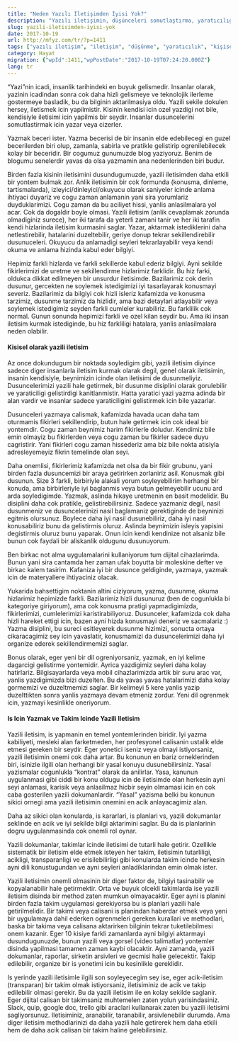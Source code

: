 ```yaml
---
title: "Neden Yazılı İletişimden İyisi Yok?"
description: "Yazılı iletişimin, düşünceleri somutlaştırma, yaratıcılığı artırma ve bireyler arası etkili iletişim kurmadaki önemi. Kişisel not almanın ve fikir geliştirmenin yazıyla olan ilişkisi vurgulanıyor."
slug: yazili-iletisimden-iyisi-yok
date: 2017-10-19
url: http://mfyz.com/tr/?p=1411
tags: ["yazılı iletişim", "iletişim", "düşünme", "yaratıcılık", "kişisel gelişim", "not alma", "bloglama"]
category: Hayat
migration: {"wpId":1411,"wpPostDate":"2017-10-19T07:24:20.000Z"}
lang: tr
---
```


“Yazi”nin icadi, insanlik tarihindeki en buyuk gelismedir. Insanlar olarak, yazinin icadindan sonra cok daha hizli gelismeye ve teknolojik ilerleme gostermeye basladik, bu da bilginin aktarilmasiya oldu. Yazili sekile dokulen hersey, iletismek icin yapilmistir. Kisinin kendisi icin ozel yazdigi not bile, kendisiyle iletisimi icin yapilmis bir seydir. Insanlar dusuncelerini somutlastirmak icin yazar veya cizerler.

Yazmak beceri ister. Yazma becerisi de bir insanin elde edebilecegi en guzel becerilerden biri olup, zamanla, sabirla ve pratikle gelistirip ogrenilebilecek kolay bir beceridir. Bir cogumuz gunumuzde blog yaziyoruz. Benim de blogumu senelerdir yavas da olsa yazmamin ana nedenlerinden biri budur.

Birden fazla kisinin iletisimini dusundugumuzde, yazili iletisimden daha etkili bir yontem bulmak zor. Anlik iletisimin bir cok formunda (konusma, dinleme, tartismalarda), izleyici/dinleyici/okuyucu olarak saniyeler icinde anlama ihtiyaci duyariz ve cogu zaman anlamanin yani sira yorumlariz duyduklarimizi. Cogu zaman da bu aciliyet hissi, yanlis anlasilmalara yol acar. Cok da dogaldir boyle olmasi. Yazili iletisim (anlik cevaplamak zorunda olmadiginiz surece), her iki tarafa da yeterli zamani tanir ve her iki tarafin kendi hizlarinda iletisim kurmasini saglar. Yazar, aktarmak istediklerini daha netlestirebilir, hatalarini duzeltebilir, geriye donup tekrar sekillendirebilir dusunuceleri. Okuyucu da anlamadigi seyleri tekrarlayabilir veya kendi okuma ve anlama hizinda kabul eder bilgiyi.

Hepimiz farkli hizlarda ve farkli sekillerde kabul ederiz bilgiyi. Ayni sekilde fikirlerimizi de uretme ve sekillendirme hizlarimiz farklidir. Bu hiz farki, oldukca dikkat edilmeyen bir unsurdur iletisimde. Bazilarimiz cok derin dusunur, gercekten ne soylemek istedigimizi iyi tasarlayarak konusmayi severiz. Bazilarimiz da bilgiyi cok hizli isleriz kafamizda ve konusma tarzimiz, dusunme tarzimiz da hizlidir, ama bazi detaylari atlayabilir veya soylemek istedigimiz seyden farkli cumleler kurabiliriz. Bu farklilik cok normal. Gunun sonunda hepimizi farkli ve ozel kilan seydir bu. Ama iki insan iletisim kurmak istediginde, bu hiz farkliligi hatalara, yanlis anlasilmalara neden olabilir.

#### Kisisel olarak yazili iletisim

Az once dokundugum bir noktada soyledigim gibi, yazili iletisim diyince sadece diger insanlarla iletisim kurmak olarak degil, genel olarak iletisimin, insanin kendisiyle, beynimizin icinde olan iletisimi de dusunmeliyiz. Dusuncelerimizi yazili hale getirmek, bir dusunme disiplini olarak gorulebilir ve yaraticiligi gelistirdigi kanitlanmistir. Hatta yaratici yazi yazma adinda bir alan vardir ve insanlar sadece yaraticiligini gelistirmek icin bile yazarlar.

Dusunceleri yazmaya calismak, kafamizda havada ucan daha tam oturmamis fikirleri sekillendirip, butun hale getirmek icin cok ideal bir yontemdir. Cogu zaman beynimiz harim fikirlerle doludur. Kendimiz bile emin olmayiz bu fikirlerden veya cogu zaman bu fikirler sadece duyu cagristirir. Yani fikirleri cogu zaman hissederiz ama biz bile nokta atisiyla adresleyemeyiz fikrin temelinde olan seyi.

Daha onemlisi, fikirlerimiz kafamizda net olsa da bir fikir grubunu, yani birden fazla dusuncemizi bir araya getirirken zorlaniriz asil. Konusmak gibi dusunun. Size 3 farkli, birbiriyle alakali yorum soyleyebilirim herhangi bir konuda, ama birbirleriyle iyi baglanmis veya butun gelmeyebilir ucunu ard arda soyledigimde. Yazmak, aslinda hikaye uretmenin en basit modelidir. Bu disiplini daha cok pratikle, gelistirebilirsiniz. Sadece yazmaniz degil, nasil dusunmeniz ve dusuncelerinizi nasil baglamaniz gerektiginde de beyninizi egitmis olursunuz. Boylece daha iyi nasil dusunebiliriz, daha iyi nasil konusabiliriz bunu da gelistirmis oluruz. Aslinda beynimizin isleyis yapisini degistirmis oluruz bunu yaparak. Onun icin kendi kendinize not alsaniz bile bunun cok faydali bir aliskanlik oldugunu dusunuyorum.

Ben birkac not alma uygulamalarini kullaniyorum tum dijital cihazlarimda. Bunun yani sira cantamda her zaman ufak boyutta bir moleskine defter ve birkac kalem tasirim. Kafaniza iyi bir dusunce geldiginde, yazmaya, yazmak icin de materyallere ihtiyaciniz olacak.

Yukarida bahsettigim noktanin altini ciziyorum, yazma, dusunme, okuma hizlarimiz hepimizde farkli. Bazilarimiz hizli dusunuruz (ben de cogunlukla bi kategoriye giriyorum), ama cok konusma pratigi yapmadigimizda, fikirlerimizi, cumlelerimizi karistirabiliyoruz. Dusunceler, kafamizda cok daha hizli hareket ettigi icin, bazen ayni hizda konusmayi deneriz ve sacmalariz :) Yazma disiplini, bu sureci esitleyerek dusunme hizimizi, sonucta ortaya cikaracagimiz sey icin yavaslatir, konusmamizi da dusuncelerimizi daha iyi organize ederek sekillendirmemizi saglar.

Bonus olarak, eger yeni bir dil ogreniyorsaniz, yazmak, en iyi kelime dagarcigi gelistirme yontemidir. Ayrica yazdigimiz seyleri daha kolay hatirlariz. Bilgisayarlarda veya mobil cihazlarimizda artik bir suru arac var, yanlis yazdigimizda bizi duzelten. Bu da yavas yavas hatalarimizi daha kolay gormemizi ve duzeltmemizi saglar. Bir kelimeyi 5 kere yanlis yazip duzelttikten sonra yanlis yazmaya devam etmeniz zordur. Yeni dil ogrenmek icin, yazmayi kesinlikle oneriyorum.

#### Is Icin Yazmak ve Takim Icinde Yazili Iletisim

Yazili iletisim, is yapmanin en temel yontemlerinden biridir. Iyi yazma kabiliyeti, mesleki alan farketmeden, her profesyonel calisanin ustalik elde etmesi gereken bir seydir. Eger yonetici iseniz veya olmayi istiyorsaniz, yazili iletisimin onemi cok daha artar. Bu konunun en bariz orneklerinden biri, isinizle ilgili olan herhangi bir yasal konuyu dusunebilirsiniz. Yasal yazismalar cogunlukla “kontrat” olarak da anilirlar. Yasa, kanunun uygulanmasi gibi ciddi bir konu oldugu icin de iletisimde olan herkesin ayni seyi anlamasi, karisik veya anlasilmaz hicbir seyin olmamasi icin en cok caba gosterilen yazili dokumanlardir. “Yasal” yazisma belki bu konunun sikici ornegi ama yazili iletisimin onemini en acik anlayacagimiz alan.

Daha az sikici olan konularda, is kararlari, is planlari vs, yazili dokumanlar seklinde en acik ve iyi sekilde bilgi aktarimini saglar. Bu da is planlarinin dogru uygulanmasinda cok onemli rol oynar.

Yazili dokumanlar, takimlar icinde iletisimi de tutarli hale getirir. Ozellikle sistematik bir iletisim elde etmek isteyen her takim, iletisimin tutarliligi, acikligi, transparanligi ve erisilebilirligi gibi konularda takim icinde herkesin ayni dili konustugundan ve ayni seyleri anladiklarindan emin olmak ister.

Yazili iletisimin onemli olmasinin bir diger faktor de, bilgiyi tasinabilir ve kopyalanabilir hale getirmektir. Orta ve buyuk olcekli takimlarda ise yazili iletisim disinda bir method zaten mumkun olmayacaktir. Eger ayni is planini birden fazla takim uygulamasi gerekiyorsa bu is planlari yazili hale getirilmelidir. Bir takimi veya calisani is planindan haberdar etmek veya yeni bir uygulamaya dahil ederken ogrenmeleri gereken kurallari ve methodlari, baska bir takima veya calisana aktarirken bilginin tekrar tuketilebilmesi onem kazanir. Eger 10 kisiye farkli zamanlarda ayni bilgiyi aktarmayi dusundugunuzde, bunun yazili veya gorsel (video talimatlar) yontemler disinda yapilmasi tamamen zaman kaybi olacaktir. Ayni zamanda, yazili dokumanlar, raporlar, sirketin arsivleri ve gecmisi halie gelecektir. Takip edilebilir, organize bir is yonetimi icin bu kesinlikle gereklidir.

Is yerinde yazili iletisimle ilgili son soyleyecegim sey ise, eger acik-iletisim (transparan) bir takim olmak istiyorsaniz, iletisiminiz de acik ve takip edilebilir olmasi gerekir. Bu da yazili iletisim ile en kolay sekilde saglanir. Eger dijital calisan bir takimsaniz muhtemelen zaten yolun yarisindasiniz. Slack, quip, google doc, trello gibi araclari kullanarak zaten bu yazili iletisimi sagliyorsunuz. Iletisiminiz, aranabilir, taranabilir, arsivlenebilir durumda. Ama diger iletisim methodlarinizi da daha yazili hale getirerek hem daha etkili hem de daha acik calisan bir takim haline gelebilirsiniz.